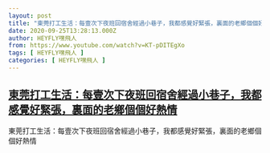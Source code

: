 ```yaml
---
layout: post
title: "東莞打工生活：每壹次下夜班回宿舍經過小巷子，我都感覺好緊張，裏面的老鄉個個好熱情"
date: 2020-09-25T13:28:13.000Z
author: HEYFLY嘿飛人
from: https://www.youtube.com/watch?v=KT-pDITEgXo
tags: [ HEYFLY嘿飛人 ]
categories: [ HEYFLY嘿飛人 ]
---
```

<!--1601040493000-->
[東莞打工生活：每壹次下夜班回宿舍經過小巷子，我都感覺好緊張，裏面的老鄉個個好熱情](https://www.youtube.com/watch?v=KT-pDITEgXo)
------

<div>
東莞打工生活：每壹次下夜班回宿舍經過小巷子，我都感覺好緊張，裏面的老鄉個個好熱情
</div>
